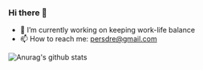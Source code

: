 ### Hi there 👋


- 🔭 I’m currently working on keeping work-life balance
- 📫 How to reach me: persdre@gmail.com

![Anurag's github stats](https://github-readme-stats.vercel.app/api?username=Persdre&show_icons=true&theme=onedark&count_private=true)
